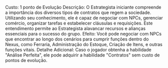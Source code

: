 Custo: 1 ponto de Evolução
Descrição: O Estrategista iniciante compreende a importância dos diversos tipos de contratos que regem a sociedade. Utilizando seu conhecimento, ele é capaz de negociar com NPCs, gerenciar comércio, organizar tarefas e estabelecer cláusulas e requisições. Este entendimento permite ao Estrategista alavancar recursos e alianças essenciais para o sucesso do grupo.
Efeito: Você pode negociar com NPCs que encontrar ao longo dos cenários para cumprir funções dentro do Nexus, como Ferraria, Administração do Estoque, Criação de Itens, e outras funções vitais.
Detalhe Adicional: Caso o jogador obtenha a habilidade "Análise Perfeita", ele pode adquirir a habilidade "Contratos" sem custo de pontos de evolução.